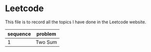 # Leetcode
This file is to record all the topics I have done in the Leetcode website.

sequence | problem
-------- | -------
1        | Two Sum
